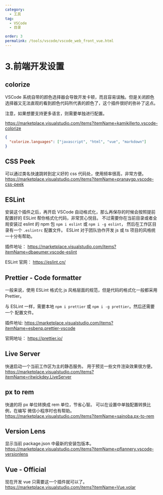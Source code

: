 ```yaml
---
category:
  - 工具
tag:
  - VSCode
  - 目录

order: 3
permalink: /tools/vscode/vscode_web_front_vue.html
---
```


# 3.前端开发设置

## colorize

VSCode 系统自带的颜色选择器会导致开发卡顿，而且容易误触。但是关闭颜色选择器又无法直观的看到颜色代码所代表的颜色了，这个插件很好的弥补了这点。

注意，如果想要支持更多语言，则需要单独进行配置。

https://marketplace.visualstudio.com/items?itemName=kamikillerto.vscode-colorize

```json title="settings.json"
{
  "colorize.languages": ["javascript", "html", "vue", "markdown"]
}
```

## CSS Peek

可以通过类名快速跳转到定义好的 css 代码处，使用频率很高，非常方便。
https://marketplace.visualstudio.com/items?itemName=pranaygp.vscode-css-peek

## ESLint

安装这个插件之后，再开启 VSCode 自动格式化，那么再保存的时候会按照提前配置好的 ESLint 帮你格式化代码，非常赏心悦目。
不过需要你在当前目录或者全局安装过 eslint 的 npm 包
`npm i eslint` 或 `npm i -g eslint`，
然后在工作区目录有一个 `.eslintrc` 配置文件。
ESLint 对于团队协作开发 js 或 ts 项目的风格统一十分有帮助。

插件地址：
https://marketplace.visualstudio.com/items?itemName=dbaeumer.vscode-eslint

ESLint 官网：
https://eslint.cn/

## Prettier - Code formatter

一般来说，使用 ESLint 格式化 js 风格层面的规范，但是代码的格式化一般都采用 Prettier。

与 ESLint 一样，需要本地 `npm i prettier` 或 `npm i -g prettier`。然后还需要一个 配置文件。

插件地址:
https://marketplace.visualstudio.com/items?itemName=esbenp.prettier-vscode

官网地址：
https://prettier.io/

## Live Server

快速启动一个当前工作区为主的静态服务。
用于预览一些文件渲染效果很方便。
https://marketplace.visualstudio.com/items?itemName=ritwickdey.LiveServer

## px to rem

快速的将 px 单位转换成 rem 单位，节省心智。
可以在设置中单独配置转换比例，在编写 微信小程序时也有帮助。
https://marketplace.visualstudio.com/items?itemName=sainoba.px-to-rem

## Version Lens

显示当前 package.json 中最新的安装包版本。
https://marketplace.visualstudio.com/items?itemName=pflannery.vscode-versionlens

## Vue - Official

现在开发 vue 只需要这一个插件就可以了。
https://marketplace.visualstudio.com/items?itemName=Vue.volar
